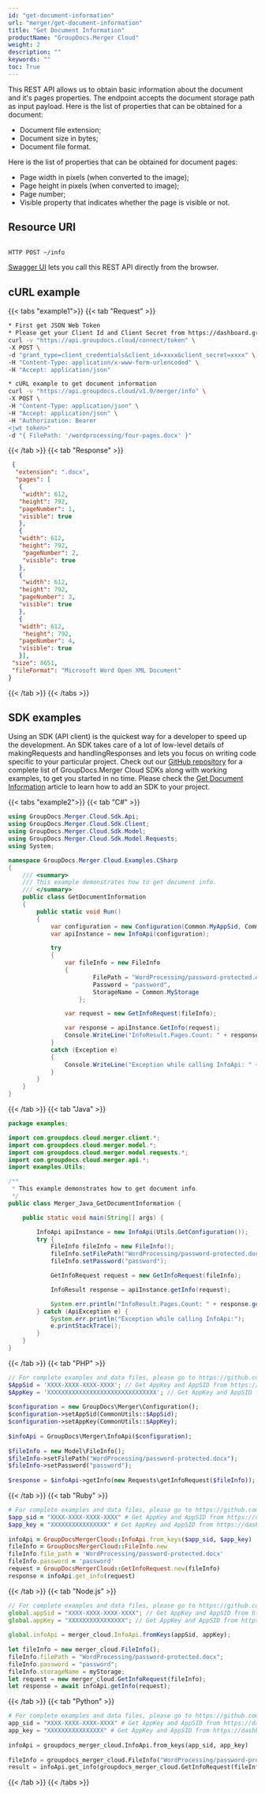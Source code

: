 ```yaml
---
id: "get-document-information"
url: "merger/get-document-information"
title: "Get Document Information"
productName: "GroupDocs.Merger Cloud"
weight: 2
description: ""
keywords: ""
toc: True
---
```


This REST API allows us to obtain basic information about the document and it's pages properties. The endpoint accepts the document storage path as input payload.
Here is the list of properties that can be obtained for a document:

* Document file extension;
* Document size in bytes;
* Document file format.

Here is the list of properties that can be obtained for document pages:

* Page width in pixels (when converted to the image);
* Page height in pixels (when converted to image);
* Page number;
* Visible property that indicates whether the page is visible or not.

## Resource URI

```html

HTTP POST ~/info

```

[Swagger UI](https://apireference.groupdocs.cloud/merger/#/Info/GetInfo) lets you call this REST API directly from the browser.

## cURL example

{{< tabs "example1">}} {{< tab "Request" >}}

```bash
* First get JSON Web Token
* Please get your Client Id and Client Secret from https://dashboard.groupdocs.cloud/applications. Kindly place Client Id in "client_id" and Client Secret in "client_secret" argument.
curl -v "https://api.groupdocs.cloud/connect/token" \
-X POST \
-d "grant_type=client_credentials&client_id=xxxx&client_secret=xxxx" \
-H "Content-Type: application/x-www-form-urlencoded" \
-H "Accept: application/json"

* cURL example to get document information
curl -v "https://api.groupdocs.cloud/v1.0/merger/info" \
-X POST \
-H "Content-Type: application/json" \
-H "Accept: application/json" \
-H "Authorization: Bearer
<jwt token>"
-d "{ FilePath: '/wordprocessing/four-pages.docx' }"

```

{{< /tab >}} {{< tab "Response" >}}

```json
 {
  "extension": ".docx",
  "pages": [
   {
    "width": 612,
   "height": 792,
   "pageNumber": 1,
   "visible": true
   },
   {
   "width": 612,
   "height": 792,
    "pageNumber": 2,
    "visible": true
   },
   {
    "width": 612,
   "height": 792,
   "pageNumber": 3,
   "visible": true
   },
   {
   "width": 612,
    "height": 792,
   "pageNumber": 4,
   "visible": true
   }],
 "size": 8651,
 "fileFormat": "Microsoft Word Open XML Document"
}
```

{{< /tab >}} {{< /tabs >}}

## SDK examples

Using an SDK (API client) is the quickest way for a developer to speed up the development. An SDK takes care of a lot of low-level details of makingRequests and handlingResponses and lets you focus on writing code specific to your particular project. Check out our [GitHub repository](https://github.com/groupdocs-merger-cloud) for a complete list of GroupDocs.Merger Cloud SDKs along with working examples, to get you started in no time. Please check the [Get Document Information](https://apireference.groupdocs.cloud/merger/#/Info/GetInfo) article to learn how to add an SDK to your project.

{{< tabs "example2">}} {{< tab "C#" >}}

```csharp
using GroupDocs.Merger.Cloud.Sdk.Api;
using GroupDocs.Merger.Cloud.Sdk.Client;
using GroupDocs.Merger.Cloud.Sdk.Model;
using GroupDocs.Merger.Cloud.Sdk.Model.Requests;
using System;

namespace GroupDocs.Merger.Cloud.Examples.CSharp
{
    /// <summary>
    /// This example demonstrates how to get document info.
    /// </summary>
    public class GetDocumentInformation
    {
		public static void Run()
		{
            var configuration = new Configuration(Common.MyAppSid, Common.MyAppKey);
            var apiInstance = new InfoApi(configuration);

			try
			{
				var fileInfo = new FileInfo
                {
						FilePath = "WordProcessing/password-protected.docx",
						Password = "password",
						StorageName = Common.MyStorage
					};

				var request = new GetInfoRequest(fileInfo);

				var response = apiInstance.GetInfo(request);
				Console.WriteLine("InfoResult.Pages.Count: " + response.Pages.Count);
			}
			catch (Exception e)
			{
				Console.WriteLine("Exception while calling InfoApi: " + e.Message);
			}
		}
	}
}
```

{{< /tab >}} {{< tab "Java" >}}

```java
package examples;

import com.groupdocs.cloud.merger.client.*;
import com.groupdocs.cloud.merger.model.*;
import com.groupdocs.cloud.merger.model.requests.*;
import com.groupdocs.cloud.merger.api.*;
import examples.Utils;

/**
 * This example demonstrates how to get document info.
 */
public class Merger_Java_GetDocumentInformation {

	public static void main(String[] args) {

		InfoApi apiInstance = new InfoApi(Utils.GetConfiguration());
		try {
			FileInfo fileInfo = new FileInfo();			
			fileInfo.setFilePath("WordProcessing/password-protected.docx");
			fileInfo.setPassword("password");

			GetInfoRequest request = new GetInfoRequest(fileInfo);

			InfoResult response = apiInstance.getInfo(request);

			System.err.println("InfoResult.Pages.Count: " + response.getPages().size());
		} catch (ApiException e) {
			System.err.println("Exception while calling InfoApi:");
			e.printStackTrace();
		}
	}
}
```

{{< /tab >}} {{< tab "PHP" >}}

```php
// For complete examples and data files, please go to https://github.com/groupdocs-merger-cloud/groupdocs-merger-cloud-php-samples
$AppSid = 'XXXX-XXXX-XXXX-XXXX'; // Get AppKey and AppSID from https://dashboard.groupdocs.cloud
$AppKey = 'XXXXXXXXXXXXXXXXXXXXXXXXXXXXXXX'; // Get AppKey and AppSID from https://dashboard.groupdocs.cloud
  
$configuration = new GroupDocs\Merger\Configuration();
$configuration->setAppSid(CommonUtils::$AppSid);
$configuration->setAppKey(CommonUtils::$AppKey);
 
$infoApi = GroupDocs\Merger\InfoApi($configuration);
  
$fileInfo = new Model\FileInfo();
$fileInfo->setFilePath("WordProcessing/password-protected.docx");
$fileInfo->setPassword("password");
 
$response = $infoApi->getInfo(new Requests\getInfoRequest($fileInfo));
```

{{< /tab >}} {{< tab "Ruby" >}}

```ruby
# For complete examples and data files, please go to https://github.com/groupdocs-merger-cloud/groupdocs-merger-cloud-ruby-samples
$app_sid = "XXXX-XXXX-XXXX-XXXX" # Get AppKey and AppSID from https://dashboard.groupdocs.cloud
$app_key = "XXXXXXXXXXXXXXXX" # Get AppKey and AppSID from https://dashboard.groupdocs.cloud
  
infoApi = GroupDocsMergerCloud::InfoApi.from_keys($app_sid, $app_key)
fileInfo = GroupDocsMergerCloud::FileInfo.new
fileInfo.file_path = 'WordProcessing/password-protected.docx'
fileInfo.password = 'password'
request = GroupDocsMergerCloud::GetInfoRequest.new(fileInfo)
response = infoApi.get_info(request)
```

{{< /tab >}} {{< tab "Node.js" >}}

```js
// For complete examples and data files, please go to https://github.com/groupdocs-merger-cloud/groupdocs-merger-cloud-node-samples
global.appSid = "XXXX-XXXX-XXXX-XXXX"; // Get AppKey and AppSID from https://dashboard.groupdocs.cloud
global.appKey = "XXXXXXXXXXXXXXXX"; // Get AppKey and AppSID from https://dashboard.groupdocs.cloud
  
global.infoApi = merger_cloud.InfoApi.fromKeys(appSid, appKey);
 
let fileInfo = new merger_cloud.FileInfo();
fileInfo.filePath = "WordProcessing/password-protected.docx";
fileInfo.password = "password";
fileInfo.storageName = myStorage;
let request = new merger_cloud.GetInfoRequest(fileInfo);
let response = await infoApi.getInfo(request);
```

{{< /tab >}} {{< tab "Python" >}}

```python
# For complete examples and data files, please go to https://github.com/groupdocs-merger-cloud/groupdocs-merger-cloud-python-samples
app_sid = "XXXX-XXXX-XXXX-XXXX" # Get AppKey and AppSID from https://dashboard.groupdocs.cloud
app_key = "XXXXXXXXXXXXXXXX" # Get AppKey and AppSID from https://dashboard.groupdocs.cloud
  
infoApi = groupdocs_merger_cloud.InfoApi.from_keys(app_sid, app_key)
 
fileInfo = groupdocs_merger_cloud.FileInfo("WordProcessing/password-protected.docx", None, None, "password")
result = infoApi.get_info(groupdocs_merger_cloud.GetInfoRequest(fileInfo))
```

{{< /tab >}} {{< /tabs >}}

